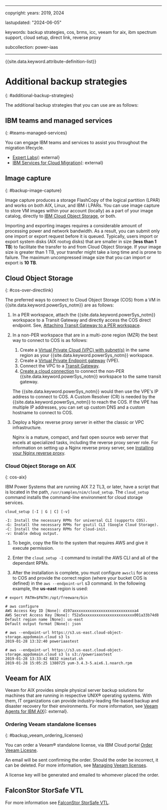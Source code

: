 ﻿---

copyright:
  years: 2019, 2024

lastupdated: "2024-06-05"

keywords: backup strategies, cos, brms, icc, veeam for aix, ibm spectrum support, cloud setup, direct link, reverse proxy

subcollection: power-iaas

---

{{site.data.keyword.attribute-definition-list}}

# Additional backup strategies
{: #additional-backup-strategies}

The additional backup strategies that you can use are as follows:

## IBM teams and managed services
{: #teams-managed-services}

You can engage IBM teams and services to assist you throughout the migration lifecycle.

- [Expert Labs](https://www.ibm.com/products/expertlabs){: external}
- [IBM Services for Cloud Migration](https://www.ibm.com/services/cloud/migration){: external}

## Image capture
{: #backup-image-capture}

Image capture produces a storage FlashCopy of the logical partition (LPAR) and works on both AIX, Linux, and IBM i LPARs. You can use image capture to store VM images within your account (locally) as a part of your image catalog, directly to [IBM Cloud Object Storage](https://cloud.ibm.com/docs/power-iaas?topic=power-iaas-capturing-exporting-vm), or both.

Importing and exporting images requires a considerable amount of processing power and network bandwidth. As a result, you can submit only one import or export request before it is queued. Typically, users import or export system disks (AIX rootvg disks) that are smaller in size (**less than 1 TB**) to facilitate the transfer to and from Cloud Object Storage. If your image size is greater than 1 TB, your transfer might take a long time and is prone to failure. The maximum uncompressed image size that you can import or export is **10 TB**.

## Cloud Object Storage
{: #cos-over-directlink}

The preferred ways to connect to Cloud Object Storage (COS) from a VM in {{site.data.keyword.powerSys_notm}} are as follows:

1.  In a PER workspace, attach the {{site.data.keyword.powerSys_notm}} workspace to a Transit Gateway and directly access the COS direct endpoint. See, [Attaching Transit Gateway to a PER workspace](/docs/power-iaas?topic=power-iaas-per#attaching-transit-gateway-to-a-per-workspace).
2.  In a non-PER workspace that are in a multi-zone region (MZR) the best way to connect to COS is as follows:
    1. Create a [Virtual Private Cloud (VPC) with subnet(s)](/docs/vpc?topic=vpc-subnets-configure&interface=ui#subnets-create-ui) in the same region as your {{site.data.keyword.powerSys_notm}} workspace.
    2. Create a [Virtual Private Endpoint gateway](/docs/vpc?topic=vpc-ordering-endpoint-gateway&interface=ui) (VPE).
    3. Connect the VPC to a [Transit Gateway](/docs/transit-gateway?topic=transit-gateway-ordering-transit-gateway&interface=ui#tg-ui-creating-transit-gateway).
    4. [Create a cloud connection](/docs/power-iaas?topic=power-iaas-cloud-connections#create-cloud-connections) to connect the non-PER {{site.data.keyword.powerSys_notm}} workspace to the same transit gateway.

    The {{site.data.keyword.powerSys_notm}} would then use the VPE's IP address to connect to COS. A Custom Resolver (CR) is needed by the {{site.data.keyword.powerSys_notm}} to reach the COS. If the VPE has multiple IP addresses, you can set up custom DNS and a custom hostname to connect to COS.
3.  Deploy a Nginx reverse proxy server in either the classic or VPC infrastructure.

    Nginx is a mature, compact, and fast open source web server that excels at specialized tasks, including the reverse proxy server role. For information on setting up a Nginx reverse proxy server, see [Installing your Nginx reverse proxy](/docs/direct-link?topic=direct-link-using-ibm-cloud-direct-link-to-connect-to-ibm-cloud-object-storage#direct-link-installing-your-nginx-reverse-proxy).

### Cloud Object Storage on AIX
{: cos-aix}

IBM Power Systems that are running AIX 7.2 TL3, or later, have a script that is located in the path, `/usr/samples/nim/cloud_setup`. The `cloud_setup` command installs the command-line environment for cloud storage services.

```text
cloud_setup [-I | G | C] [-v]

-I: Install the necessary RPMs for universal CLI (supports COS).
-G: Install the necessary RPMs for gsutil CLI (Google Cloud Storage).
-C: Install the necessary RPMs for cloud-init.
-v: Enable debug output.
```

1. To begin, copy the file to the system that requires AWS and give it execute permission.

2. Enter the `cloud_setup -I` command to install the AWS CLI and all of the dependant RPMs.

3. After the installation is complete, you must configure `awscli` for access to COS and provide the correct region (where your bucket COS is defined) in the `aws --endpoint-url` s3 command. In the following example, the **us-east** region is used:

```text
# export PATH=$PATH:/opt/freeware/bin

# aws configure
AWS Access Key ID [None]: d197axxxxxxxxxxxxxxxxxxxxxxxxxxxa4
AWS Secret Access Key [None]: f52a5xxxxxxxxxxxxxxxxxxxxxxx001a33b74d8
Default region name [None]: us-east
Default output format [None]: json

# aws --endpoint-url https://s3.us-east.cloud-object-storage.appdomain.cloud s3 ls
2019-01-28 13:32:40 poweriaastest

# aws --endpoint-url https://s3.us-east.cloud-object-storage.appdomain.cloud s3 ls s3://poweriaastest
2019-01-28 13:33:42 6832 nimstat.sh
2019-01-28 15:05:25 1380725 yum-3.4.3-5.aix6.1.noarch.rpm
```

## Veeam for AIX

Veeam for AIX provides simple physical server backup solutions for machines that are running in respective UNIX® operating systems. With them, IT organizations can provide industry-leading file-based backup and disaster recovery for their environments. For more information, see [Veeam Agents for IBM AIX](https://www.veeam.com/ibm-aix-oracle-solaris-backup.html){: external}.

### Ordering Veeam standalone licenses
{: #backup_veeam_ordering_licenses}

You can order a Veeam® standalone license, via IBM Cloud portal [Order Veeam Licesne](https://cloud.ibm.com/infrastructure/vmware-solutions/console/instances/licenses).

An email will be sent confirming the order. Should the order be incorrect, it can be deleted. For more information, see [Managing Veeam licenses](/docs/vmwaresolutions?topic=vmwaresolutions-veeam_managing_licenses).

A license key will be generated and emailed to whomever placed the order.

## FalconStor StorSafe VTL

For more information see [FalconStor StorSafe VTL](/docs/power-iaas?topic=power-iaas-migration-strategies-power#falconstor-storsafe-vtl).
